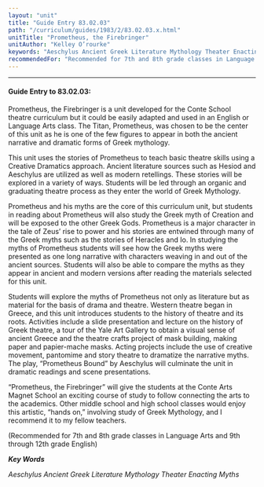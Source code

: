 ```yaml
---
layout: "unit"
title: "Guide Entry 83.02.03"
path: "/curriculum/guides/1983/2/83.02.03.x.html"
unitTitle: "Prometheus, the Firebringer"
unitAuthor: "Kelley O’rourke"
keywords: "Aeschylus Ancient Greek Literature Mythology Theater Enacting Myths"
recommendedFor: "Recommended for 7th and 8th grade classes in Language Arts and 9th through 12th grade English"
---
```

<body>
<hr/>
 <h4>
  Guide Entry to 83.02.03:
 </h4>
 Prometheus, the Firebringer is a unit developed for the Conte School theatre curriculum but it could be easily adapted and used in an English or Language Arts class.  The Titan, Prometheus, was chosen to be the center of this unit as he is one of the few figures to appear in both the ancient narrative and dramatic forms of Greek mythology.
 <p>
  This unit uses the stories of Prometheus to teach basic theatre skills using a Creative Dramatics approach.  Ancient literature sources such as Hesiod and Aeschylus are utilized as well as modern retellings. These stories will be explored in a variety of ways.  Students will be led through an organic and graduating theatre process as they enter the world of Greek Mythology.
 </p>
 <p>
  Prometheus and his myths are the core of this curriculum unit, but students in reading about Prometheus will also study the Greek myth of Creation and will be exposed to the other Greek Gods.  Prometheus is a major character in the tale of Zeus’ rise to power and his stories are entwined through many of the Greek myths such as the stories of Heracles and Io.  In studying the myths of Prometheus students will see how the Greek myths were presented as one long narrative with characters weaving in and out of the ancient sources.  Students will also be able to compare the myths as they appear in ancient and modern versions after reading the materials selected for this unit.
 </p>
 <p>
  Students will explore the myths of Prometheus not only as literature but as material for the basis of drama and theatre.  Western theatre began in Greece, and this unit introduces students to the history of theatre and its roots.  Activities include a slide presentation and lecture on the history of Greek theatre, a tour of the Yale Art Gallery to obtain a visual sense of ancient Greece and the theatre crafts project of mask building, making paper and papier-mache masks. Acting projects include the use of creative movement, pantomime and story theatre to dramatize the narrative myths.  The play, “Prometheus Bound” by Aeschylus will culminate the unit in dramatic readings and scene presentations.
 </p>
 <p>
  “Prometheus, the Firebringer” will give the students at the Conte Arts Magnet School an exciting course of study to follow connecting the arts to the academics.  Other middle school and high school classes would enjoy this artistic, “hands on,” involving study of Greek Mythology, and I recommend it to my fellow teachers.
 </p>
 <p>
  (Recommended for 7th and 8th grade classes in Language Arts and 9th through 12th grade English)
 </p>
<p>
  <b>
   <i>
    Key Words
   </i>
  </b>
  <br/>
 </p>
 <p>
  <i>
   Aeschylus Ancient Greek Literature Mythology Theater Enacting Myths
  </i>
 </p>

</body>